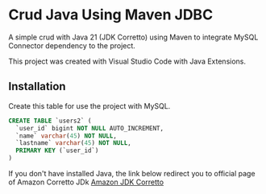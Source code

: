 # Crud Java Using Maven JDBC

A simple crud with Java 21 (JDK Corretto) using Maven to integrate MySQL Connector dependency to the project.

This project was created with Visual Studio Code with Java Extensions.

## Installation

Create this table for use the project with MySQL.

```SQL
CREATE TABLE `users2` (
  `user_id` bigint NOT NULL AUTO_INCREMENT,
  `name` varchar(45) NOT NULL,
  `lastname` varchar(45) NOT NULL,
  PRIMARY KEY (`user_id`)
)
```

If you don't have installed Java, the link below redirect you to official page of Amazon Corretto JDk
[Amazon JDK Corretto](https://aws.amazon.com/es/corretto)